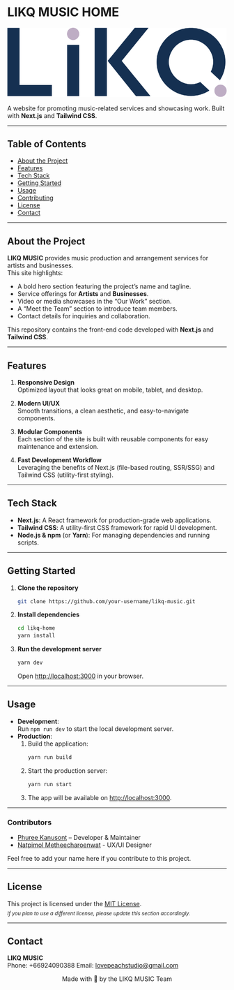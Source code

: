 # LIKQ MUSIC HOME

![LIKQ MUSIC Logo](./public/logo.png)

A website for promoting music-related services and showcasing work. Built with **Next.js** and **Tailwind CSS**.

---

## Table of Contents

- [About the Project](#about-the-project)
- [Features](#features)
- [Tech Stack](#tech-stack)
- [Getting Started](#getting-started)
- [Usage](#usage)
- [Contributing](#contributing)
- [License](#license)
- [Contact](#contact)

---

## About the Project

**LIKQ MUSIC** provides music production and arrangement services for artists and businesses.  
This site highlights:
- A bold hero section featuring the project’s name and tagline.
- Service offerings for **Artists** and **Businesses**.
- Video or media showcases in the “Our Work” section.
- A “Meet the Team” section to introduce team members.
- Contact details for inquiries and collaboration.

This repository contains the front-end code developed with **Next.js** and **Tailwind CSS**.

---

## Features

1. **Responsive Design**  
   Optimized layout that looks great on mobile, tablet, and desktop.

2. **Modern UI/UX**  
   Smooth transitions, a clean aesthetic, and easy-to-navigate components.

3. **Modular Components**  
   Each section of the site is built with reusable components for easy maintenance and extension.

4. **Fast Development Workflow**  
   Leveraging the benefits of Next.js (file-based routing, SSR/SSG) and Tailwind CSS (utility-first styling).

---

## Tech Stack

- **Next.js**: A React framework for production-grade web applications.
- **Tailwind CSS**: A utility-first CSS framework for rapid UI development.
- **Node.js & npm** (or **Yarn**): For managing dependencies and running scripts.

---

## Getting Started

1. **Clone the repository**  
   ```bash
   git clone https://github.com/your-username/likq-music.git
   ```
2. **Install dependencies**
   ```bash
   cd likq-home
   yarn install
   ```
3. **Run the development server**
   ```bash
   yarn dev
   ```
   Open [http://localhost:3000](http://localhost:3000) in your browser.

---

## Usage

- **Development**:  
  Run `npm run dev` to start the local development server.
- **Production**:
    1. Build the application:
       ```bash
       yarn run build
       ```
    2. Start the production server:
       ```bash
       yarn run start
       ```
    3. The app will be available on [http://localhost:3000](http://localhost:3000).

---
### Contributors

- [Phuree Kanusont](#https://yora.slippingsloth.com/) – Developer & Maintainer
- [Natpimol Metheecharoenwat](#) - UX/UI Designer

Feel free to add your name here if you contribute to this project.

---

## License

This project is licensed under the [MIT License](LICENSE).  
<sub>*If you plan to use a different license, please update this section accordingly.*</sub>

---

## Contact

**LIKQ MUSIC**  
Phone: +66924090388
Email: lovepeachstudio@gmail.com

<p align="center">
  Made with 💙 by the LIKQ MUSIC Team
</p>
